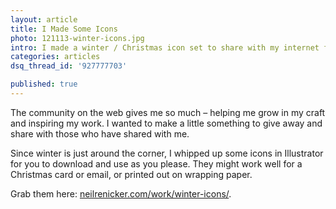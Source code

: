 ```yaml
---
layout: article
title: I Made Some Icons
photo: 121113-winter-icons.jpg
intro: I made a winter / Christmas icon set to share with my internet friends for all they've taught me.
categories: articles
dsq_thread_id: '927777703'

published: true
---
```


The community on the web gives me so much – helping me grow in my craft and inspiring my work. I wanted to make a little something to give away and share with those who have shared with me.

Since winter is just around the corner, I whipped up some icons in Illustrator for you to download and use as you please. They might work well for a Christmas card or email, or printed out on wrapping paper.

Grab them here: <a href="/work/winter-icons">neilrenicker.com/work/winter-icons/</a>.